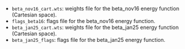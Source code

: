 * `beta_nov16_cart.wts`: weights file for the beta_nov16 energy function (Cartesian space).
* `flags_beta16`: flags file for the beta_nov16 energy function.
* `beta_jan25_cart.wts`: weights file for the beta_jan25 energy function (Cartesian space).
* `beta_jan25_flags`: flags file for the beta_jan25 energy function.
